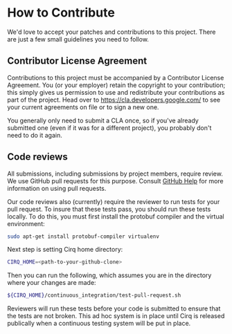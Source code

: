 # How to Contribute

We'd love to accept your patches and contributions to this project. There are
just a few small guidelines you need to follow.

## Contributor License Agreement

Contributions to this project must be accompanied by a Contributor License
Agreement. You (or your employer) retain the copyright to your contribution;
this simply gives us permission to use and redistribute your contributions as
part of the project. Head over to <https://cla.developers.google.com/> to see
your current agreements on file or to sign a new one.

You generally only need to submit a CLA once, so if you've already submitted one
(even if it was for a different project), you probably don't need to do it
again.

## Code reviews

All submissions, including submissions by project members, require review. We
use GitHub pull requests for this purpose. Consult
[GitHub Help](https://help.github.com/articles/about-pull-requests/) for more
information on using pull requests.

Our code reviews also (currently) require the reviewer to run tests for
your pull request.  To insure that these tests pass, you should run
these tests locally. To do this, you must first install the protobuf
compiler and the virtual environment:
```bash
sudo apt-get install protobuf-compiler virtualenv
```
Next step is setting Cirq home directory:
```bash
CIRQ_HOME=<path-to-your-github-clone>
```
Then you can run the following, which assumes you are in the directory
where your changes are made:
```bash
${CIRQ_HOME}/continuous_integration/test-pull-request.sh
```
Reviewers will run these tests before your code is submitted to ensure
that the tests are not broken.  This ad hoc system is in place until
Cirq is released publically when a continuous testing system will
be put in place.

